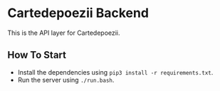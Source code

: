 # Cartedepoezii Backend

This is the API layer for Cartedepoezii.

## How To Start

+ Install the dependencies using `pip3 install -r requirements.txt`.
+ Run the server using `./run.bash`.
